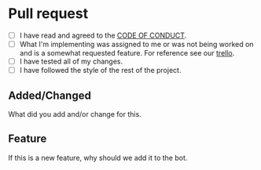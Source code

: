 # Pull request

 - [ ] I have read and agreed to the [CODE OF CONDUCT](https://github.com/CascadeBot/CascadeBot/blob/master/CODE_OF_CONDUCT.md).
 - [ ] What I'm implementing was assigned to me or was not being worked on and is a somewhat requested feature. For reference see our [trello](https://trello.com/b/gUQehy4l/bot).
 - [ ] I have tested all of my changes.
 - [ ] I have followed the style of the rest of the project.
 
## Added/Changed
What did you add and/or change for this.

## Feature
If this is a new feature, why should we add it to the bot.
